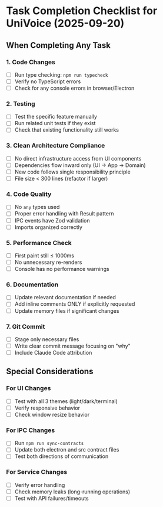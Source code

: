 # Task Completion Checklist for UniVoice (2025-09-20)

## When Completing Any Task

### 1. Code Changes
- [ ] Run type checking: `npm run typecheck`
- [ ] Verify no TypeScript errors
- [ ] Check for any console errors in browser/Electron

### 2. Testing
- [ ] Test the specific feature manually
- [ ] Run related unit tests if they exist
- [ ] Check that existing functionality still works

### 3. Clean Architecture Compliance
- [ ] No direct infrastructure access from UI components
- [ ] Dependencies flow inward only (UI → App → Domain)
- [ ] New code follows single responsibility principle
- [ ] File size < 300 lines (refactor if larger)

### 4. Code Quality
- [ ] No `any` types used
- [ ] Proper error handling with Result pattern
- [ ] IPC events have Zod validation
- [ ] Imports organized correctly

### 5. Performance Check
- [ ] First paint still ≤ 1000ms
- [ ] No unnecessary re-renders
- [ ] Console has no performance warnings

### 6. Documentation
- [ ] Update relevant documentation if needed
- [ ] Add inline comments ONLY if explicitly requested
- [ ] Update memory files if significant changes

### 7. Git Commit
- [ ] Stage only necessary files
- [ ] Write clear commit message focusing on "why"
- [ ] Include Claude Code attribution

## Special Considerations

### For UI Changes
- [ ] Test with all 3 themes (light/dark/terminal)
- [ ] Verify responsive behavior
- [ ] Check window resize behavior

### For IPC Changes
- [ ] Run `npm run sync-contracts`
- [ ] Update both electron and src contract files
- [ ] Test both directions of communication

### For Service Changes
- [ ] Verify error handling
- [ ] Check memory leaks (long-running operations)
- [ ] Test with API failures/timeouts